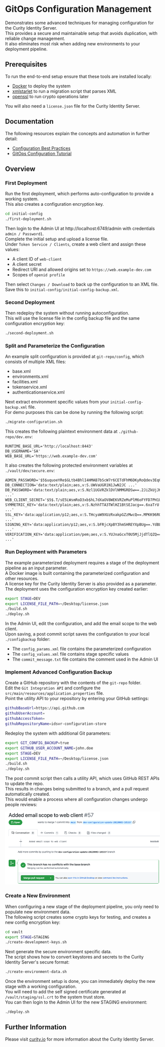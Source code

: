 # GitOps Configuration Management

Demonstrates some advanced techniques for managing configuration for the Curity Identity Server.\
This provides a secure and maintainable setup that avoids duplication, with reliable change management.\
It also eliminates most risk when adding new environments to your deployment pipeline.

## Prerequisites

To run the end-to-end setup ensure that these tools are installed locally:

- [Docker](https://www.docker.com/products/docker-desktop) to deploy the system
- [xmlstarlet](http://xmlstar.sourceforge.net/) to run a migration script that parses XML
- [openssl](https://www.openssl.org/source/) to run crypto operations later

You will also need a `license.json` file for the Curity Identity Server.

## Documentation

The following resources explain the concepts and automation in further detail:

- [Configuration Best Practices](https://curity.io/resources/learn/configuration-best-practices)
- [GitOps Configuration Tutorial](https://curity.io/resources/learn/gitops-configuration-management)

## Overview

### First Deployment

Run the first deployment, which performs auto-configuration to provide a working system.\
This also creates a configuration encryption key.

```bash
cd initial-config
./first-deployment.sh
```

Then login to the Admin UI at http://localhost:6749/admin with credentials `admin / Password1`.\
Complete the initial setup and upload a license file.\
Under `Token Service / Clients`, create a web client and assign these values:

- A client ID of `web-client`
- A client secret
- Redirect URI and allowed origins set to `https://web.example-dev.com`
- Scopes of `openid profile`

Then select `Changes / Download` to back up the configuration to an XML file.\
Save this to `initial-config/initial-config-backup.xml`.

### Second Deployment

Then redeploy the system without running autoconfiguration.\
This will use the license file in the config backup file and the same configuration encryption key:

```bash
./second-deployment.sh
```

### Split and Parameterize the Configuration

An example split configuration is provided at `git-repo/config`, which consists of multiple XML files:

- base.xml
- environments.xml
- facilities.xml
- tokenservice.xml
- authenticationservice.xml

Next extract environment specific values from your `initial-config-backup.xml` file.\
For demo purposes this can be done by running the following script:

```bash
./migrate-configuration.sh
```

This creates the following plaintext environment data at `./github-repo/dev.env`:

```text
RUNTIME_BASE_URL='http://localhost:8443'
DB_USERNAME='SA'
WEB_BASE_URL='https://web.example-dev.com'
```

It also creates the following protected environment variables at `./vault/dev/secure.env`:

```text
ADMIN_PASSWORD='$5$uquoeYRe$GLtb4BhlI4HMAB7bScW7r6CETdFhM6DKyRoQdev3EqC'
DB_CONNECTION='data:text/plain;aes,v:S.UWVaUGR1N1JwN2JC ...'
DB_PASSWORD='data:text/plain;aes,v:S.Nzl1UGVRZklDVlNMMGRDSw==.2JiZkUjJKhlvYQoMH ...'
WEB_CLIENT_SECRET='$5$.T/sE5LWsmRoD3xb$hL7dXaOV8WEKVRZeMuPlM6oFYFD7PH1UmUUHsirjaG1'
SYMMETRIC_KEY='data:text/plain;aes,v:S.NzhhTTA3TWlHZ1BtSEJacg==.6xaTrU ...'
SSL_KEY='data:application/p12;aes,v:S.THcyaW9XUzRxakpGZzMwcQ==.MPKK96RQ9z6 ...'
SIGNING_KEY='data:application/p12;aes,v:S.bFRjcXpBY3hmSHREYXpBUg==.YdBLTdZTGlW ...'
VERIFICATION_KEY='data:application/pem;aes,v:S.YUJnaGcxT0U5MjJjdTlQZQ==.RmC3nWa6x4 ...'
```

### Run Deployment with Parameters

The example parameterized deployment requires a stage of the deployment pipeline as an input parameter.\
A Docker image is built containing the parameterized configuration and other resources.\
A license key for the Curity Identity Server is also provided as a parameter.\
The deployment uses the configuration encryption key created earlier:

```bash
export STAGE=DEV
export LICENSE_FILE_PATH=~/Desktop/license.json
./build.sh
./deploy.sh
```

In the Admin UI, edit the configuration, and add the email scope to the web client.\
Upon saving, a post commit script saves the configuration to your local `./configbackup` folder:

- The `config_params.xml` file contains the parameterized configuration
- The `config_values.xml` file contains stage specific values
- The `commit_message.txt` file contains the comment used in the Admin UI

### Implement Advanced Configuration Backup

Create a GitHub repository with the contents of the `git-repo` folder.\
Edit the `Git Integration API` and configure the `src/main/resources/application.properties` file.\
Point the utility API to your repository by entering your GitHub settings:

```bash
githubBaseUrl=https://api.github.com
githubUserAccount=
githubAccessToken=
githubRepositoryName=idsvr-configuration-store
```

Redeploy the system with additional Git parameters:

```bash
export GIT_CONFIG_BACKUP=true
export GITHUB_USER_ACCOUNT_NAME=john.doe
export STAGE=DEV
export LICENSE_FILE_PATH=~/Desktop/license.json
./build.sh
./deploy.sh
```

The post commit script then calls a utility API, which uses GitHub REST APIs to update the repo.\
This results in changes being submitted to a branch, and a pull request automatically created.\
This would enable a process where all configuration changes undergo people reviews:

![Pull Request](doc/pull-request.png)

### Create a New Environment

When configuring a new stage of the deployment pipeline, you only need to populate new environment data.\
The following script creates some crypto keys for testing, and creates a new config encryption key:

```bash
cd vault
export STAGE=STAGING
./create-development-keys.sh
```

Next generate the secure environment specific data.\
The script shows how to convert keystores and secrets to the Curity Identity Server's secure format:

```bash
./create-environment-data.sh
```

Once the environment setup is done, you can immediately deploy the new stage with a working configuration.\
You will need to add the self signed certificate generated at `/vault/staging/ssl.crt` to the system trust store.\
You can then login to the Admin UI for the new STAGING environment:

```bash
./deploy.sh
```

## Further Information

Please visit [curity.io](https://curity.io/) for more information about the Curity Identity Server.
